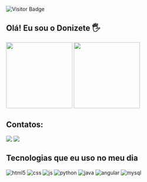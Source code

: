 

<!--
**Doni-zete/doni-zete** is a ✨ _special_ ✨ repository because its `README.md` (this file) appears on your GitHub profile.


<!--  -->


 
 ![Visitor Badge](https://visitor-badge.laobi.icu/badge?page_id=Doni-zeti)
 
 ## Olá! Eu sou o Donizete 🖐️
 
  <div style="display: inline_block>
  <a href="https://github.com/Doni-zete">
  <img height="180em" src="https://github-readme-stats.vercel.app/api?username=doni-zete&show_icons=true&theme=white&count_private=true"/>
  <img height="180em" src="https://github-readme-stats.vercel.app/api/top-langs/?username=Doni-zete&layout=compact&langs_count=7&theme=white"/>
</div>

## Contatos:
<div style="display: inline_block>
 <a href="mailto:donizetecrisostomo.b@gmail.com"><img src="https://img.shields.io/badge/Gmail-D14836?style=for-the-badge&logo=gmail&logoColor=white" target="_blank"> </a>
  <a href="https://www.linkedin.com/in/donizete-crisostomo-4b24a318b/">  <img src="https://img.shields.io/badge/LinkedIn-0077B5?style=for-the-badge&logo=linkedin&logoColor=white" target="_black"> </a>
 </div>
 
 
## Tecnologias que eu uso no meu dia

<div style="display: inline_block">
  <img align="center" alt="html5" src="https://img.shields.io/badge/HTML5-E34F26?style=for-the-badge&logo=html5&logoColor=white" />
  <img align="center" alt="css" src="https://img.shields.io/badge/CSS3-1572B6?style=for-the-badge&logo=css3&logoColor=white" />
  <img align="center" alt="js" src="https://img.shields.io/badge/JavaScript-F7DF1E?style=for-the-badge&logo=javascript&logoColor=black" />
  <img align="center" alt="python" src="https://img.shields.io/badge/Python-14354C?style=for-the-badge&logo=python&logoColor=white" />
  <img align="center" alt="java" src="https://img.shields.io/badge/Java-ED8B00?style=for-the-badge&logo=java&logoColor=white" />
  <img align="center" alt="angular" src="https://img.shields.io/badge/Angular-DD0031?style=for-the-badge&logo=angular&logoColor=white" />
  <img align="center" alt="mysql" src="https://img.shields.io/badge/MySQL-005C84?style=for-the-badge&logo=mysql&logoColor=white" />
             
</div><br/>




 

  
  
